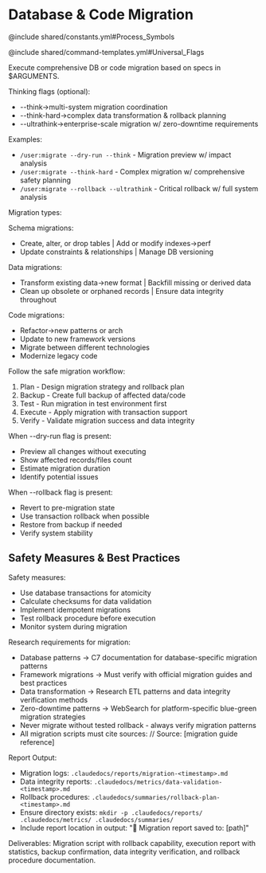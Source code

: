 # Database & Code Migration

@include shared/constants.yml#Process_Symbols

@include shared/command-templates.yml#Universal_Flags

Execute comprehensive DB or code migration based on specs in $ARGUMENTS.

Thinking flags (optional):
- --think→multi-system migration coordination
- --think-hard→complex data transformation & rollback planning
- --ultrathink→enterprise-scale migration w/ zero-downtime requirements

Examples:
- `/user:migrate --dry-run --think` - Migration preview w/ impact analysis
- `/user:migrate --think-hard` - Complex migration w/ comprehensive safety planning
- `/user:migrate --rollback --ultrathink` - Critical rollback w/ full system analysis

Migration types:

Schema migrations:
- Create, alter, or drop tables | Add or modify indexes→perf
- Update constraints & relationships | Manage DB versioning

Data migrations:
- Transform existing data→new format | Backfill missing or derived data
- Clean up obsolete or orphaned records | Ensure data integrity throughout

Code migrations:
- Refactor→new patterns or arch
- Update to new framework versions
- Migrate between different technologies
- Modernize legacy code

Follow the safe migration workflow:
1. Plan - Design migration strategy and rollback plan
2. Backup - Create full backup of affected data/code
3. Test - Run migration in test environment first
4. Execute - Apply migration with transaction support
5. Verify - Validate migration success and data integrity

When --dry-run flag is present:
- Preview all changes without executing
- Show affected records/files count
- Estimate migration duration
- Identify potential issues

When --rollback flag is present:
- Revert to pre-migration state
- Use transaction rollback when possible
- Restore from backup if needed
- Verify system stability

## Safety Measures & Best Practices

Safety measures:
- Use database transactions for atomicity
- Calculate checksums for data validation
- Implement idempotent migrations
- Test rollback procedure before execution
- Monitor system during migration

Research requirements for migration:
- Database patterns → C7 documentation for database-specific migration patterns
- Framework migrations → Must verify with official migration guides and best practices
- Data transformation → Research ETL patterns and data integrity verification methods
- Zero-downtime patterns → WebSearch for platform-specific blue-green migration strategies
- Never migrate without tested rollback - always verify migration patterns
- All migration scripts must cite sources: // Source: [migration guide reference]

Report Output:
- Migration logs: `.claudedocs/reports/migration-<timestamp>.md`
- Data integrity reports: `.claudedocs/metrics/data-validation-<timestamp>.md`
- Rollback procedures: `.claudedocs/summaries/rollback-plan-<timestamp>.md`
- Ensure directory exists: `mkdir -p .claudedocs/reports/ .claudedocs/metrics/ .claudedocs/summaries/`
- Include report location in output: "📄 Migration report saved to: [path]"

Deliverables: Migration script with rollback capability, execution report with statistics, backup confirmation, data integrity verification, and rollback procedure documentation.